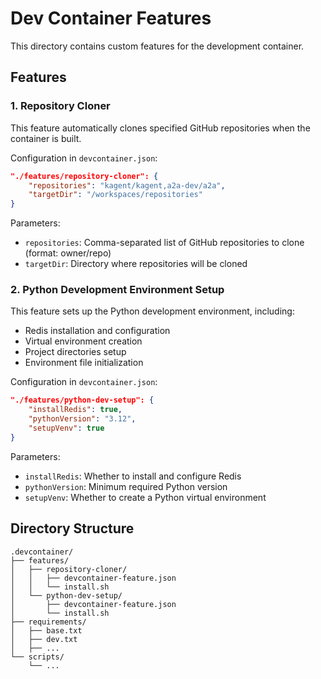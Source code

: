 # Dev Container Features

This directory contains custom features for the development container.

## Features

### 1. Repository Cloner

This feature automatically clones specified GitHub repositories when the container is built.

Configuration in `devcontainer.json`:
```json
"./features/repository-cloner": {
    "repositories": "kagent/kagent,a2a-dev/a2a",
    "targetDir": "/workspaces/repositories"
}
```

Parameters:
- `repositories`: Comma-separated list of GitHub repositories to clone (format: owner/repo)
- `targetDir`: Directory where repositories will be cloned

### 2. Python Development Environment Setup

This feature sets up the Python development environment, including:
- Redis installation and configuration
- Virtual environment creation
- Project directories setup
- Environment file initialization

Configuration in `devcontainer.json`:
```json
"./features/python-dev-setup": {
    "installRedis": true,
    "pythonVersion": "3.12",
    "setupVenv": true
}
```

Parameters:
- `installRedis`: Whether to install and configure Redis
- `pythonVersion`: Minimum required Python version
- `setupVenv`: Whether to create a Python virtual environment

## Directory Structure

```
.devcontainer/
├── features/
│   ├── repository-cloner/
│   │   ├── devcontainer-feature.json
│   │   └── install.sh
│   └── python-dev-setup/
│       ├── devcontainer-feature.json
│       └── install.sh
├── requirements/
│   ├── base.txt
│   ├── dev.txt
│   ├── ...
└── scripts/
    └── ...
```
